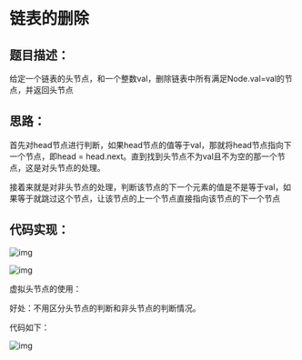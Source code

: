 # 链表的删除

## 题目描述：

给定一个链表的头节点，和一个整数val，删除链表中所有满足Node.val=val的节点，并返回头节点

## 思路：

首先对head节点进行判断，如果head节点的值等于val，那就将head节点指向下一个节点，即head = head.next。直到找到头节点不为val且不为空的那一个节点，这是对头节点的处理。

接着来就是对非头节点的处理，判断该节点的下一个元素的值是不是等于val，如果等于就跳过这个节点，让该节点的上一个节点直接指向该节点的下一个节点

## 代码实现：

![img](https://ziyuantypora.oss-cn-beijing.aliyuncs.com/1741438337400-e7f21928-9191-4538-b32d-29e365b2ad18.png)



![img](https://ziyuantypora.oss-cn-beijing.aliyuncs.com/1741439029552-31a44958-6aed-4a35-b806-10f0ba0c1481.jpeg)



虚拟头节点的使用：

好处：不用区分头节点的判断和非头节点的判断情况。



代码如下：

![img](https://ziyuantypora.oss-cn-beijing.aliyuncs.com/1741439404982-ea9ec62f-b17d-410e-8435-ab0322827f4b.png)